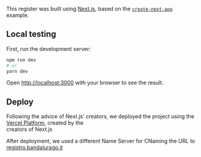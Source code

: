 This register was built using [Next.js](https://nextjs.org/), based on the [`create-next-app`](https://github.com/vercel/next.js/tree/canary/packages/create-next-app) example.

## Local testing

First, run the development server:

```bash
npm run dev
# or
yarn dev
```

Open [http://localhost:3000](http://localhost:3000) with your browser to see the result.

## Deploy

Following the advice of Next.js' creators, we deployed the project using the [Vercel Platform](https://vercel.com/new?utm_medium=default-template&filter=next.js&utm_source=create-next-app&utm_campaign=create-next-app-readme), created by the  
creators of Next.js

After deployment, we used a different Name Server for CNaming the URL to [registro.bandalurago.it](https://registro.bandalurago.it)  
